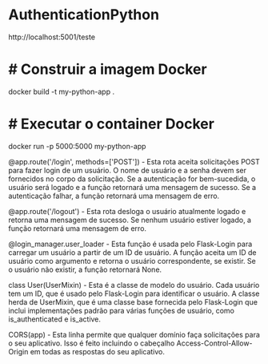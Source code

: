 # AuthenticationPython


http://localhost:5001/teste

# # Construir a imagem Docker
docker build -t my-python-app .

# # Executar o container Docker
 docker run -p 5000:5000 my-python-app



@app.route('/login', methods=['POST']) - Esta rota aceita solicitações POST para fazer login de um usuário. O nome de usuário e a senha devem ser fornecidos no corpo da solicitação. Se a autenticação for bem-sucedida, o usuário será logado e a função retornará uma mensagem de sucesso. Se a autenticação falhar, a função retornará uma mensagem de erro.

@app.route('/logout') - Esta rota desloga o usuário atualmente logado e retorna uma mensagem de sucesso. Se nenhum usuário estiver logado, a função retornará uma mensagem de erro.

@login_manager.user_loader - Esta função é usada pelo Flask-Login para carregar um usuário a partir de um ID de usuário. A função aceita um ID de usuário como argumento e retorna o usuário correspondente, se existir. Se o usuário não existir, a função retornará None.

class User(UserMixin) - Esta é a classe de modelo do usuário. Cada usuário tem um ID, que é usado pelo Flask-Login para identificar o usuário. A classe herda de UserMixin, que é uma classe base fornecida pelo Flask-Login que inclui implementações padrão para várias funções de usuário, como is_authenticated e is_active.

CORS(app) - Esta linha permite que qualquer domínio faça solicitações para o seu aplicativo. Isso é feito incluindo o cabeçalho Access-Control-Allow-Origin em todas as respostas do seu aplicativo.
